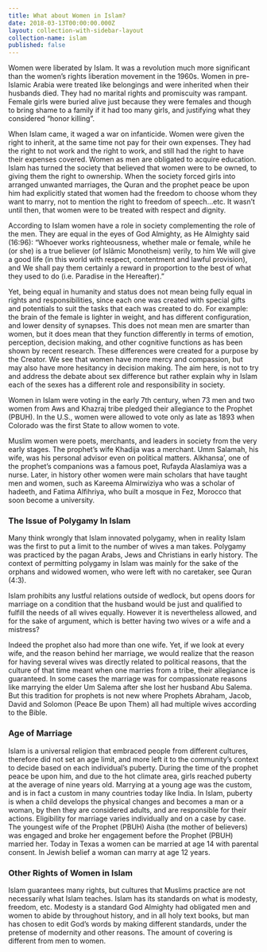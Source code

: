 ```yaml
---
title: What about Women in Islam?
date: 2018-03-13T00:00:00.000Z
layout: collection-with-sidebar-layout
collection-name: islam
published: false
---
```


Women were liberated by Islam. It was a revolution much more significant than the women’s rights liberation movement in the 1960s. Women in pre-Islamic Arabia were treated like belongings and were inherited when their husbands died. They had no marital rights and promiscuity was rampant. Female girls were buried alive just because they were females and though to bring shame to a family if it had too many girls, and justifying what they considered “honor killing”.

When Islam came, it waged a war on infanticide. Women were given the right to inherit, at the same time not pay for their own expenses. They had the right to not work and the right to work, and still had the right to have their expenses covered. Women as men are obligated to acquire education. Islam has turned the society that believed that women were to be owned, to giving them the right to ownership. When the society forced girls into arranged unwanted marriages, the Quran and the prophet peace be upon him had explicitly stated that women had the freedom to choose whom they want to marry, not to mention the right to freedom of speech…etc. It wasn’t until then, that women were to be treated with respect and dignity.

According to Islam women have a role in society complementing the role of the men. They are equal in the eyes of God Almighty, as He Almighty said (16:96): “Whoever works righteousness, whether male or female, while he (or she) is a true believer (of Islâmic Monotheism) verily, to him We will give a good life (in this world with respect, contentment and lawful provision), and We shall pay them certainly a reward in proportion to the best of what they used to do (i.e. Paradise in the Hereafter).” 

Yet, being equal in humanity and status does not mean being fully equal in rights and responsibilities, since each one was created with special gifts and potentials to suit the tasks that each was created to do. For example: the brain of the female is lighter in weight, and has different configuration, and lower density of synapses. This does not mean men are smarter than women, but it does mean that they function differently in terms of emotion, perception, decision making, and other cognitive functions as has been shown by recent research. These differences were created for a purpose by the Creator. We see that women have more mercy and compassion, but may also have more hesitancy in decision making. The aim here, is not to try and address the debate about sex difference but rather explain why in Islam each of the sexes has a different role and responsibility in society.

Women in Islam were voting in the early 7th century, when 73 men and two women from Aws and Khazraj tribe pledged their allegiance to the Prophet (PBUH). In the U.S., women were allowed to vote only as late as 1893 when Colorado was the first State to allow women to vote.

Muslim women were poets, merchants, and leaders in society from the very early stages. The prophet’s wife Khadija was a merchant. Umm Salamah, his wife, was his personal advisor even on political matters. Alkhansa’, one of the prophet’s companions was a famous poet, Rufayda Alaslamiya was a nurse. Later, in history other women were main scholars that have taught men and women, such as Kareema Almirwiziya who was a scholar of hadeeth, and Fatima Alfihriya, who built a mosque in Fez, Morocco that soon become a university.

### The Issue of Polygamy In Islam
Many think wrongly that Islam innovated polygamy, when in reality Islam was the first to put a limit to the number of wives a man takes. Polygamy was practiced by the pagan Arabs, Jews and Christians in early history. The context of permitting polygamy in Islam was mainly for the sake of the orphans and widowed women, who were left with no caretaker, see Quran (4:3). 

Islam prohibits any lustful relations outside of wedlock, but opens doors for marriage on a condition that the husband would be just and qualified to fulfill the needs of all wives equally. However it is nevertheless allowed, and for the sake of argument, which is better having two wives or a wife and a mistress?

Indeed the prophet also had more than one wife. Yet, if we look at every wife, and the reason behind her marriage, we would realize that the reason for having several wives was directly related to political reasons, that the culture of that time meant when one marries from a tribe, their allegiance is guaranteed. In some cases the marriage was for compassionate reasons like marrying the elder Um Salema after she lost her husband Abu Salema. But this tradition for prophets is not new where Prophets Abraham, Jacob, David and Solomon (Peace Be upon Them) all had multiple wives according to the Bible.

### Age of Marriage
Islam is a universal religion that embraced people from different cultures, therefore did not set an age limit, and more left it to the community’s context to decide based on each individual’s puberty. During the time of the prophet peace be upon him, and due to the hot climate area, girls reached puberty at the average of nine years old. Marrying at a young age was the custom, and is in fact a custom in many countries today like India. In Islam, puberty is when a child develops the physical changes and becomes a man or a woman, by then they are considered adults, and are responsible for their actions. Eligibility for marriage varies individually and on a case by case. The youngest wife of the Prophet (PBUH) Aisha (the mother of believers) was engaged and broke her engagement before the Prophet (PBUH) married her. Today in Texas a women can be married at age 14 with parental consent. In Jewish belief a woman can marry at age 12 years.

### Other Rights of Women in Islam
Islam guarantees many rights, but cultures that Muslims practice are not necessarily what Islam teaches.
Islam has its standards on what is modesty, freedom, etc. Modesty is a standard God Almighty had obligated men and women to abide by throughout history, and in all holy text books, but man has chosen to edit God’s words by making different standards, under the pretense of modernity and other reasons. The amount of covering is different from men to women.
